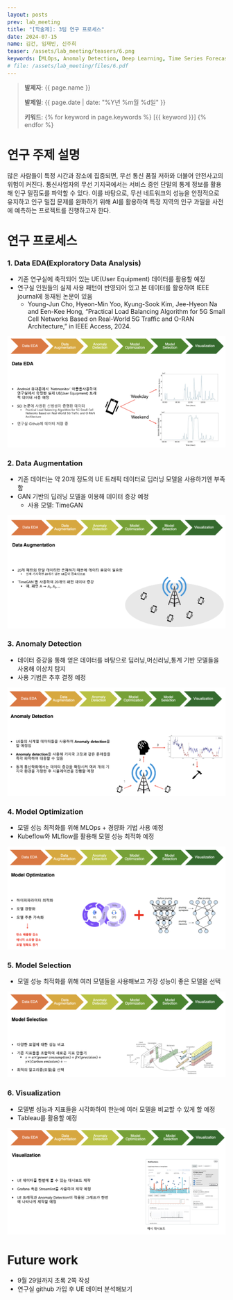 ```yaml
---
layout: posts
prev: lab_meeting
title: "[학술제]: 3팀 연구 프로세스"
date: 2024-07-15
name: 김건, 임재빈, 신주희
teaser: /assets/lab_meeting/teasers/6.png
keywords: [MLOps, Anomaly Detection, Deep Learning, Time Series Forecasting]
# file: /assets/lab_meeting/files/6.pdf
---
```


<!-- <head>
    <style>
        body {
            background-color: #fff;
        }
    </style>
</head> -->

> **발제자**: {{ page.name }}
>
> **발제일**: {{ page.date | date: "%Y년 %m월 %d일" }}
>
> **키워드**: {% for keyword in page.keywords %} [{{ keyword }}] {% endfor %}
>

# 연구 주제 설명
많은 사람들이 특정 시간과 장소에 집중되면, 무선 통신 품질 저하와 더불어 안전사고의 위험이 커진다. 통신사업자의 무선 기지국에서는 서비스 중인 단말의 통계 정보를 활용해 인구 밀집도를 파악할 수 있다. 이를 바탕으로, 무선 네트워크의 성능을 안정적으로 유지하고 인구 밀집 문제를 완화하기 위해 AI를 활용하여 특정 지역의 인구 과밀을 사전에 예측하는 프로젝트를 진행하고자 한다.

# 연구 프로세스

### 1. Data EDA(Exploratory Data Analysis)

- 기존 연구실에 축적되어 있는 UE(User Equipment) 데이터를 활용할 예정
- 연구실 인원들의 실제 사용 패턴이 반영되어 있고 본 데이터를 활용하여 IEEE journal에 등재된 논문이 있음
  - Young-Jun Cho, Hyeon-Min Yoo, Kyung-Sook Kim, Jee-Hyeon Na and Een-Kee Hong, “Practical Load Balancing Algorithm for 5G Small Cell Networks Based on Real-World 5G Traffic and O-RAN Architecture,” in IEEE Access, 2024.

![Figure1](/assets/lab_meeting/images/6/data_eda.png)

### 2. Data Augmentation

- 기존 데이터는 약 20개 정도의 UE 트래픽 데이터로 딥러닝 모델을 사용하기엔 부족함
- GAN 기반의 딥러닝 모델을 이용해 데이터 증강 예정
  - 사용 모델: TimeGAN

![Figure2](/assets/lab_meeting/images/6/data_augmentation.png)

### 3. Anomaly Detection

- 데이터 증강을 통해 얻은 데이터를 바탕으로 딥러닝,머신러닝,통계 기반 모델들을 사용해 이상치 탐지
- 사용 기법은 추후 결정 예정

![Figure3](/assets/lab_meeting/images/6/anomaly_detection.png)

### 4. Model Optimization

- 모델 성능 최적화를 위해 MLOps + 경량화 기법 사용 예정
- Kubeflow와 MLflow를 활용해 모델 성능 최적화 예정

![Figure4](/assets/lab_meeting/images/6/model_optimization.png)

### 5. Model Selection

- 모델 성능 최적화를 위해 여러 모델들을 사용해보고 가장 성능이 좋은 모델을 선택

![Figure5](/assets/lab_meeting/images/6/model_selection.png)

### 6. Visualization

- 모델별 성능과 지표들을 시각화하여 한눈에 여러 모델을 비교할 수 있게 할 예정
- Tableau를 활용할 예정

![Figure6](/assets/lab_meeting/images/6/visualization.png)

# Future work

- 9월 29일까지 초록 2쪽 작성
- 연구실 github 가입 후 UE 데이터 분석해보기

